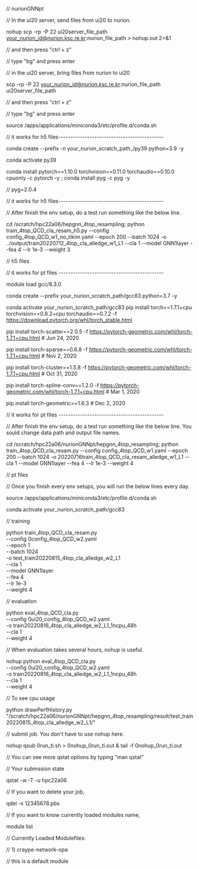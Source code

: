 // nurionGNNpt

// In the ui20 server, send files from ui20 to nurion.

nohup scp -rp -P 22 ui20server_file_path your_nurion_id@nurion.ksc.re.kr:nurion_file_path > nohup.out 2>&1

// and then press "ctrl + z"

// type "bg" and press enter 

// in the ui20 server, bring files from nurion to ui20

scp -rp -P 22 your_nurion_id@nurion.ksc.re.kr:nurion_file_path ui20server_file_path

// and then press "ctrl + z"

// type "bg" and press enter 

source /apps/applications/miniconda3/etc/profile.d/conda.sh

// it works for h5 files--------------------------------------------

conda create --prefix -n your_nurion_scratch_path_/py39 python=3.9 -y

conda activate py39

conda install pytorch==1.10.0 torchvision==0.11.0 torchaudio==0.10.0 cpuonly -c pytorch -y ; conda install pyg -c pyg -y

// pyg=2.0.4

// it works for h5 files--------------------------------------------

// After finish the env setup, do a test run something like the below line.

cd /scratch/hpc22a06/hepgnn_4top_resampling; python train_4top_QCD_cla_resam_h5.py --config config_4top_QCD_w1_no_tikim.yaml --epoch 200 --batch 1024 -o ../output/train20220712_4top_cla_alledge_w1_L1 --cla 1 --model GNN1layer --fea 4 --lr 1e-3 --weight 3

// h5 files

// it works for pt files --------------------------------------------

module load gcc/8.3.0

conda create --prefix your_nurion_scratch_path/gcc83 python=3.7 -y

conda activate your_nurion_scratch_path/gcc83
pip install torch==1.7.1+cpu torchvision==0.8.2+cpu torchaudio==0.7.2 -f https://download.pytorch.org/whl/torch_stable.html

pip install torch-scatter==2.0.5 -f https://pytorch-geometric.com/whl/torch-1.7.1+cpu.html # Jun 24, 2020

pip install torch-sparse==0.6.8 -f https://pytorch-geometric.com/whl/torch-1.7.1+cpu.html # Nov 2, 2020

pip install torch-cluster==1.5.8 -f https://pytorch-geometric.com/whl/torch-1.7.1+cpu.html # Oct 31, 2020

pip install torch-spline-conv==1.2.0 -f https://pytorch-geometric.com/whl/torch-1.7.1+cpu.html # Mar 1, 2020

pip install torch-geometric==1.6.3 # Dec 2, 2020 

// it works for pt files --------------------------------------------

// After finish the env setup, do a test run something like the below line. You sould change data path and output file names.

cd /scratch/hpc22a06/nurionGNNpt/hepgnn_4top_resampling; python train_4top_QCD_cla_resam.py --config config_4top_QCD_w1.yaml --epoch 200 --batch 1024 -o 20220716train_4top_QCD_cla_resam_alledge_w1_L1 --cla 1 --model GNN1layer --fea 4 --lr 1e-3 --weight 4

// pt files


// Once you finish every env setups, you will run the below lines every day. 

source /apps/applications/miniconda3/etc/profile.d/conda.sh

conda activate your_nurion_scratch_path/gcc83

// training

python train_4top_QCD_cla_resam.py \
                                   --config 0config_4top_QCD_w2.yaml \
                                   --epoch 1 \
                                   --batch 1024 \
                                   -o test_train20220815_4top_cla_alledge_w2_L1 \
                                   --cla 1 \
                                   --model GNN1layer \
                                   --fea 4 \
                                   --lr 1e-3 \
                                   --weight 4

// evaluation

python eval_4top_QCD_cla.py \
                                   --config 0ui20_config_4top_QCD_w2.yaml \
                                   -o train20220816_4top_cla_alledge_w2_L1_1ncpu_48h \
                                   --cla 1 \
                                   --weight 4
                                   
// When evaluation takes several hours, nohup is useful.

nohup python eval_4top_QCD_cla.py \
                                   --config 0ui20_config_4top_QCD_w2.yaml \
                                   -o train20220816_4top_cla_alledge_w2_L1_1ncpu_48h \
                                   --cla 1 \
                                   --weight 4

// To see cpu usage

python drawPerfHistory.py "/scratch/hpc22a06/nurionGNNpt/hepgnn_4top_resampling/result/test_train20220815_4top_cla_alledge_w2_L1/"

// submit job. You don't have to use nohup here.

nohup qsub 0run_ti.sh > 0nohup_0run_ti.out & tail -f 0nohup_0run_ti.out

// You can see more qstat options by typing "man qstat"

// Your submssion state

qstat -w -T -u hpc22a06

// If you want to delete your job,

qdel -x 12345678.pbs

// If you want to know currently loaded modules name,

module list

// Currently Loaded Modulefiles:

//  1) craype-network-opa

// this is a default module
